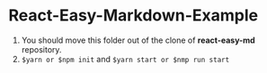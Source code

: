# React-Easy-Markdown-Example

1. You should move this folder out of the clone of **react-easy-md** repository. 
2. `$yarn or $npm init` and `$yarn start or $nmp run start`

